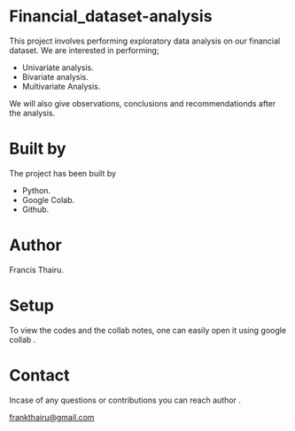 # Financial_dataset-analysis
This project involves performing exploratory data analysis on our financial dataset. We are interested in performing;
* Univariate analysis.
* Bivariate analysis.
* Multivariate Analysis.

We will also give observations, conclusions and recommendationds after the analysis.

# Built by

The project has been built by

* Python.
* Google Colab.
* Github.

# Author

Francis Thairu.

# Setup

To view the codes and the collab notes, one can easily open it using google collab .

# Contact

Incase of any questions or contributions you can reach author .

frankthairu@gmail.com

